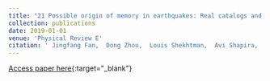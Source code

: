 ```yaml
---
title: "21 Possible origin of memory in earthquakes: Real catalogs and an epidemic-type aftershock sequence model"
collection: publications
date: 2019-01-01
venue: 'Physical Review E'
citation: ' Jingfang Fan,  Dong Zhou,  Louis Shekhtman,  Avi Shapira,  Rami Hofstetter,  Warner Marzocchi,  Yosef Ashkenazy,  Shlomo Havlin, &quot;Possible origin of memory in earthquakes: Real catalogs and an epidemic-type aftershock sequence model.&quot; Physical Review E, 2019.'
---
```

[Access paper here](https://journals.aps.org/pre/abstract/10.1103/PhysRevE.99.042210){:target="_blank"}

